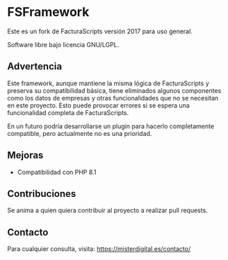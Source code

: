 # FSFramework
Este es un fork de FacturaScripts versión 2017 para uso general.

Software libre bajo licencia GNU/LGPL.

## Advertencia
Este framework, aunque mantiene la misma lógica de FacturaScripts y preserva su compatibilidad básica, tiene eliminados algunos componentes como los datos de empresas y otras funcionalidades que no se necesitan en este proyecto. Esto puede provocar errores si se espera una funcionalidad completa de FacturaScripts.

En un futuro podría desarrollarse un plugin para hacerlo completamente compatible, pero actualmente no es una prioridad.

## Mejoras
- Compatibilidad con PHP 8.1

## Contribuciones
Se anima a quien quiera contribuir al proyecto a realizar pull requests.

## Contacto
Para cualquier consulta, visita: https://misterdigital.es/contacto/

